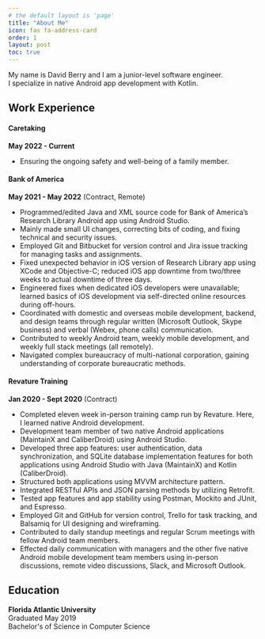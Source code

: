 ```yaml
---
# the default layout is 'page'
title: "About Me"
icon: fas fa-address-card
order: 1
layout: post
toc: true
---
```


My name is David Berry and I am a junior-level software engineer.<br>
I specialize in native Android app development with Kotlin.

## Work Experience

#### Caretaking
<b>May 2022 - Current</b>
- Ensuring the ongoing safety and well-being of a family member.

#### Bank of America
<b>May 2021 - May 2022</b> (Contract, Remote) <br>
- Programmed/edited Java and XML source code for Bank of America’s Research Library Android app using Android Studio.
- Mainly made small UI changes, correcting bits of coding, and fixing technical and security issues.
- Employed Git and Bitbucket for version control and Jira issue tracking for managing tasks and assignments.
- Fixed unexpected behavior in iOS version of Research Library app using XCode and Objective-C; reduced iOS app downtime from two/three weeks to actual downtime of three days. 
- Engineered fixes when dedicated iOS developers were unavailable; learned basics of iOS development via self-directed online resources during off-hours. 
- Coordinated with domestic and overseas mobile development, backend, and design teams through regular written (Microsoft Outlook, Skype business) and verbal (Webex, phone calls) communication.
- Contributed to weekly Android team, weekly mobile development, and weekly full stack meetings (all remotely).
- Navigated complex bureaucracy of multi-national corporation, gaining understanding of corporate bureaucratic methods.

#### Revature Training
<b>Jan 2020 - Sept 2020</b> (Contract) <br>
- Completed eleven week in-person training camp run by Revature. Here, I learned native Android development.
- Development team member of two native Android applications (MaintainX and CaliberDroid) using Android Studio.
- Developed three app features: user authentication, data synchronization, and SQLite database implementation features for both applications using Android Studio with Java (MaintainX) and Kotlin (CaliberDroid).
- Structured both applications using MVVM architecture pattern.
- Integrated RESTful APIs and JSON parsing methods by utilizing Retrofit.
- Tested app features and app stability using Postman, Mockito and JUnit, and Espresso.
- Employed Git and GitHub for version control, Trello for task tracking, and Balsamiq for UI designing and wireframing.
- Contributed to daily standup meetings and regular Scrum meetings with fellow Android team members.
- Effected daily communication with managers and the other five native Android mobile development team members using in-person discussions, remote video discussions, Slack, and Microsoft Outlook.

## Education
<b>Florida Atlantic University</b><br>
Graduated May 2019 <br>
Bachelor's of Science in Computer Science <br>
